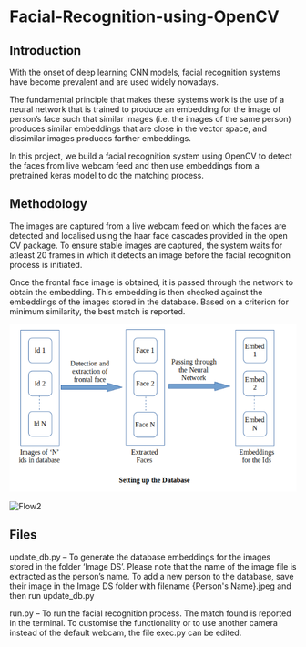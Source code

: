 # Facial-Recognition-using-OpenCV

## Introduction
With the onset of deep learning CNN models, facial recognition systems have become prevalent and  are used widely nowadays. 

The fundamental principle that makes these systems work is the use of a neural network that is trained to produce an embedding for the image of person’s face such that similar images (i.e. the images of the same person) produces similar embeddings that are close in the vector space, and dissimilar images produces farther embeddings.

In this project, we build a facial recognition system using OpenCV to detect the faces from live webcam feed and then use embeddings from a pretrained keras model to do the matching process.


## Methodology
The images are captured from a live webcam feed on which the faces are detected and localised using the haar face cascades provided in the open CV package. To ensure stable images are captured, the system waits for atleast 20 frames in which it detects an image before the facial recognition process is initiated.

Once the frontal face image is obtained, it is passed through the network to obtain the embedding. This embedding is then checked against the embeddings of the images stored in the database. Based on a criterion for minimum similarity, the best match is reported.

![Flow1](https://github.com/muhammedsalihk/Facial-Recognition-using-OpenCV/blob/master/Images/Flow%201.png)

![Flow2](https://github.com/muhammedsalihk/Facial-Recognition-using-OpenCV/blob/master/Images/Flow%202.png)

## Files

update_db.py – To generate the database embeddings for the images stored in the folder ‘Image DS’. Please note that the name of the image file is extracted as the person’s name. To add a new person to the database, save their image in the Image DS folder with filename {Person's Name}.jpeg and then run update_db.py

run.py – To run the facial recognition process. The match found is reported in the terminal. To customise the functionality or to use another camera instead of the default webcam, the file exec.py can be edited.
